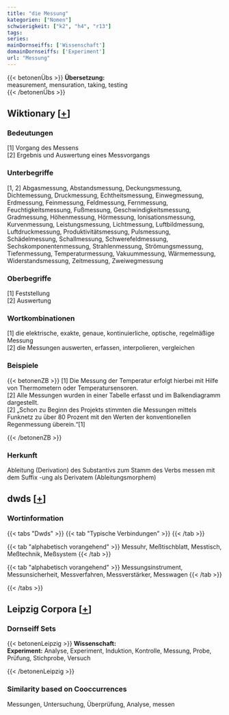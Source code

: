 ```yaml
---
title: "die Messung"
kategorien: ["Nomen"]
schwierigkeit: ["k2", "h4", "r13"]
tags:
series:
mainDornseiffs: ['Wissenschaft']
domainDornseiffs: ['Experiment']
url: "Messung"
---
```


{{< betonenÜbs >}}
**Übersetzung:**  
measurement, mensuration, taking, testing  
{{< /betonenÜbs >}}

## Wiktionary [[+](https://de.wiktionary.org/wiki/Messung)]

### Bedeutungen
[1] Vorgang des Messens  
[2] Ergebnis und Auswertung eines Messvorgangs  

### Unterbegriffe
[1, 2] Abgasmessung, Abstandsmessung, Deckungsmessung, Dichtemessung, Druckmessung, Echtheitsmessung, Einwegmessung, Erdmessung, Feinmessung, Feldmessung, Fernmessung, Feuchtigkeitsmessung, Fußmessung, Geschwindigkeitsmessung, Gradmessung, Höhenmessung, Hörmessung, Ionisationsmessung, Kurvenmessung, Leistungsmessung, Lichtmessung, Luftbildmessung, Luftdruckmessung, Produktivitätsmessung, Pulsmessung, Schädelmessung, Schallmessung, Schwerefeldmessung, Sechskomponentenmessung, Strahlenmessung, Strömungsmessung, Tiefenmessung, Temperaturmessung, Vakuummessung, Wärmemessung, Widerstandsmessung, Zeitmessung, Zweiwegmessung  

### Oberbegriffe
[1] Feststellung  
[2] Auswertung  

### Wortkombinationen
[1] die elektrische, exakte, genaue, kontinuierliche, optische, regelmäßige Messung  
[2] die Messungen auswerten, erfassen, interpolieren, vergleichen  

### Beispiele
{{< betonenZB >}}
[1] Die Messung der Temperatur erfolgt hierbei mit Hilfe von Thermometern oder Temperatursensoren.  
[2] Alle Messungen wurden in einer Tabelle erfasst und im Balkendiagramm dargestellt.  
[2] „Schon zu Beginn des Projekts stimmten die Messungen mittels Funknetz zu über 80 Prozent mit den Werten der konventionellen Regenmessung überein.“[1]  

{{< /betonenZB >}}
### Herkunft
Ableitung (Derivation) des Substantivs zum Stamm des Verbs messen mit dem Suffix -ung als Derivatem (Ableitungsmorphem)  



## dwds [[+](https://www.dwds.de/wb/Messung)]

### Wortinformation
{{< tabs "Dwds" >}}
{{< tab "Typische Verbindungen" >}}
{{< /tab >}}

{{< tab "alphabetisch vorangehend" >}}
Messuhr, Meßtischblatt, Messtisch, Meßtechnik, Meßsystem
{{< /tab >}}

{{< tab "alphabetisch vorangehend" >}}
Messungsinstrument, Messunsicherheit, Messverfahren, Messverstärker, Messwagen
{{< /tab >}}

{{< /tabs >}}

## Leipzig Corpora [[+](https://corpora.uni-leipzig.de/en/res?word=Messung&corpusId=deu_newscrawl-public_2018)]

### Dornseiff Sets
{{< betonenLeipzig >}}
**Wissenschaft:**  
**Experiment:** Analyse, Experiment, Induktion, Kontrolle, Messung, Probe, Prüfung, Stichprobe, Versuch  

{{< /betonenLeipzig >}}

### Similarity based on Cooccurrences
Messungen, Untersuchung, Überprüfung, Analyse, messen

